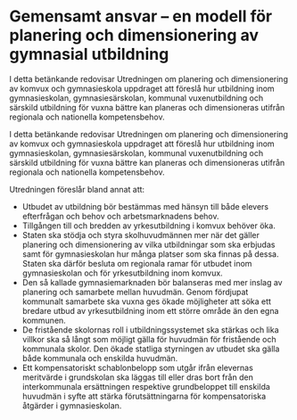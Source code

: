# Gemensamt ansvar – en modell för planering och dimensionering av gymnasial utbildning

I detta betänkande redovisar Utredningen om planering och dimensionering av komvux och gymnasieskola uppdraget att föreslå hur utbildning inom gymnasieskolan, gymnasiesärskolan, kommunal vuxenutbildning och särskild utbildning för vuxna bättre kan planeras och dimensioneras utifrån regionala och nationella kompetensbehov.

I detta betänkande redovisar Utredningen om planering och dimensionering av komvux och gymnasieskola uppdraget att föreslå hur utbildning inom gymnasieskolan, gymnasiesärskolan, kommunal vuxenutbildning och särskild utbildning för vuxna bättre kan planeras och dimensioneras utifrån regionala och nationella kompetensbehov.

Utredningen föreslår bland annat att:

* Utbudet av utbildning bör bestämmas med hänsyn till både elevers efterfrågan och behov och arbetsmarknadens behov.
* Tillgången till och bredden av yrkesutbildning i komvux behöver öka.
* Staten ska stödja och styra skolhuvudmännen mer när det gäller planering och dimensionering av vilka utbildningar som ska erbjudas samt för gymnasieskolan hur många platser som ska finnas på dessa. Staten ska därför besluta om regionala ramar för utbudet inom gymnasieskolan och för yrkesutbildning inom komvux.
* Den så kallade gymnasiemarknaden bör balanseras med mer inslag av planering och samarbete mellan huvudmän. Genom fördjupat kommunalt samarbete ska vuxna ges ökade möjligheter att söka ett bredare utbud av yrkesutbildning inom ett större område än den egna kommunen.
* De fristående skolornas roll i utbildningssystemet ska stärkas och lika villkor ska så långt som möjligt gälla för huvudmän för fristående och kommunala skolor. Den ökade statliga styrningen av utbudet ska gälla både kommunala och enskilda huvudmän.
* Ett kompensatoriskt schablonbelopp som utgår ifrån elevernas meritvärde i grundskolan ska läggas till eller dras bort från den interkommunala ersättningen respektive grundbeloppet till enskilda huvudmän i syfte att stärka förutsättningarna för kompensatoriska åtgärder i gymnasieskolan.
